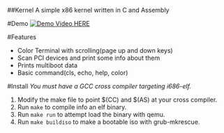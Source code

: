 ##Kernel
A simple x86 kernel written in C and Assembly

#Demo
[![Demo Video HERE](https://img.youtube.com/vi/McJ6sdyONg8/0.jpg)](https://www.youtube.com/watch?v=McJ6sdyONg8)

#Features
  * Color Terminal with scrolling(page up and down keys)
  * Scan PCI devices and print some info about them
  * Prints multiboot data
  * Basic command(cls, echo, help, color)

#Install
  *You must have a GCC cross compiler targeting i686-elf.*
  1. Modify the make file to point $(CC) and $(AS) at your cross compiler.
  2. Run `make` to compile info an elf binary.
  3. Run `make run` to attempt load the binary with qemu.
  4. Run `make buildiso` to make a bootable iso with grub-mkrescue.
